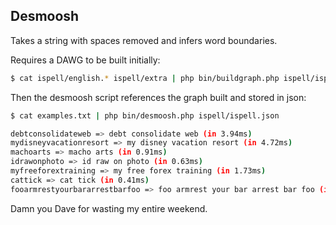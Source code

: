 Desmoosh
--------

Takes a string with spaces removed and infers word boundaries.

Requires a DAWG to be built initially:

```bash
$ cat ispell/english.* ispell/extra | php bin/buildgraph.php ispell/ispell.json
```

Then the desmoosh script references the graph built and stored in json:

```bash
$ cat examples.txt | php bin/desmoosh.php ispell/ispell.json

debtconsolidateweb => debt consolidate web (in 3.94ms)
mydisneyvacationresort => my disney vacation resort (in 4.72ms)
machoarts => macho arts (in 0.91ms)
idrawonphoto => id raw on photo (in 0.63ms)
myfreeforextraining => my free forex training (in 1.73ms)
cattick => cat tick (in 0.41ms)
fooarmrestyourbararrestbarfoo => foo armrest your bar arrest bar foo (in 9.98ms)
```

Damn you Dave for wasting my entire weekend.
